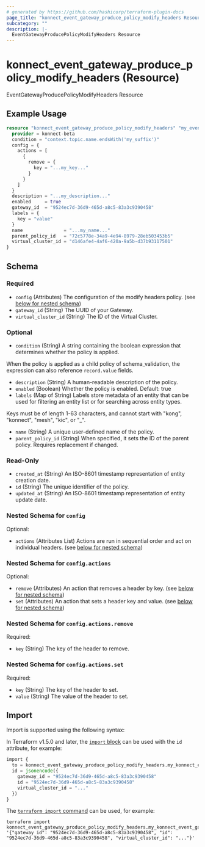 ```yaml
---
# generated by https://github.com/hashicorp/terraform-plugin-docs
page_title: "konnect_event_gateway_produce_policy_modify_headers Resource - terraform-provider-konnect-beta"
subcategory: ""
description: |-
  EventGatewayProducePolicyModifyHeaders Resource
---
```


# konnect_event_gateway_produce_policy_modify_headers (Resource)

EventGatewayProducePolicyModifyHeaders Resource

## Example Usage

```terraform
resource "konnect_event_gateway_produce_policy_modify_headers" "my_eventgatewayproducepolicymodifyheaders" {
  provider = konnect-beta
  condition = "context.topic.name.endsWith('my_suffix')"
  config = {
    actions = [
      {
        remove = {
          key = "...my_key..."
        }
      }
    ]
  }
  description = "...my_description..."
  enabled     = true
  gateway_id  = "9524ec7d-36d9-465d-a8c5-83a3c9390458"
  labels = {
    key = "value"
  }
  name               = "...my_name..."
  parent_policy_id   = "72c5778e-34a9-4e94-8979-28eb503453b5"
  virtual_cluster_id = "d146afe4-4af6-420a-9a5b-d37b93117501"
}
```

<!-- schema generated by tfplugindocs -->
## Schema

### Required

- `config` (Attributes) The configuration of the modify headers policy. (see [below for nested schema](#nestedatt--config))
- `gateway_id` (String) The UUID of your Gateway.
- `virtual_cluster_id` (String) The ID of the Virtual Cluster.

### Optional

- `condition` (String) A string containing the boolean expression that determines whether the policy is applied.

When the policy is applied as a child policy of schema_validation, the expression can also reference
`record.value` fields.
- `description` (String) A human-readable description of the policy.
- `enabled` (Boolean) Whether the policy is enabled. Default: true
- `labels` (Map of String) Labels store metadata of an entity that can be used for filtering an entity list or for searching across entity types.

Keys must be of length 1-63 characters, and cannot start with "kong", "konnect", "mesh", "kic", or "_".
- `name` (String) A unique user-defined name of the policy.
- `parent_policy_id` (String) When specified, it sets the ID of the parent policy. Requires replacement if changed.

### Read-Only

- `created_at` (String) An ISO-8601 timestamp representation of entity creation date.
- `id` (String) The unique identifier of the policy.
- `updated_at` (String) An ISO-8601 timestamp representation of entity update date.

<a id="nestedatt--config"></a>
### Nested Schema for `config`

Optional:

- `actions` (Attributes List) Actions are run in sequential order and act on individual headers. (see [below for nested schema](#nestedatt--config--actions))

<a id="nestedatt--config--actions"></a>
### Nested Schema for `config.actions`

Optional:

- `remove` (Attributes) An action that removes a header by key. (see [below for nested schema](#nestedatt--config--actions--remove))
- `set` (Attributes) An action that sets a header key and value. (see [below for nested schema](#nestedatt--config--actions--set))

<a id="nestedatt--config--actions--remove"></a>
### Nested Schema for `config.actions.remove`

Required:

- `key` (String) The key of the header to remove.


<a id="nestedatt--config--actions--set"></a>
### Nested Schema for `config.actions.set`

Required:

- `key` (String) The key of the header to set.
- `value` (String) The value of the header to set.

## Import

Import is supported using the following syntax:

In Terraform v1.5.0 and later, the [`import` block](https://developer.hashicorp.com/terraform/language/import) can be used with the `id` attribute, for example:

```terraform
import {
  to = konnect_event_gateway_produce_policy_modify_headers.my_konnect_event_gateway_produce_policy_modify_headers
  id = jsonencode({
    gateway_id = "9524ec7d-36d9-465d-a8c5-83a3c9390458"
    id = "9524ec7d-36d9-465d-a8c5-83a3c9390458"
    virtual_cluster_id = "..."
  })
}
```

The [`terraform import` command](https://developer.hashicorp.com/terraform/cli/commands/import) can be used, for example:

```shell
terraform import konnect_event_gateway_produce_policy_modify_headers.my_konnect_event_gateway_produce_policy_modify_headers '{"gateway_id": "9524ec7d-36d9-465d-a8c5-83a3c9390458", "id": "9524ec7d-36d9-465d-a8c5-83a3c9390458", "virtual_cluster_id": "..."}'
```
